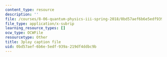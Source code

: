 ```yaml
---
content_type: resource
description: ''
file: /courses/8-06-quantum-physics-iii-spring-2018/0bd57aef6b6e5edf939a219df4ddbc9b_lw5ka_lJFkU.vtt
file_type: application/x-subrip
learning_resource_types: []
ocw_type: OCWFile
resourcetype: Other
title: 3play caption file
uid: 0bd57aef-6b6e-5edf-939a-219df4ddbc9b
---
```

